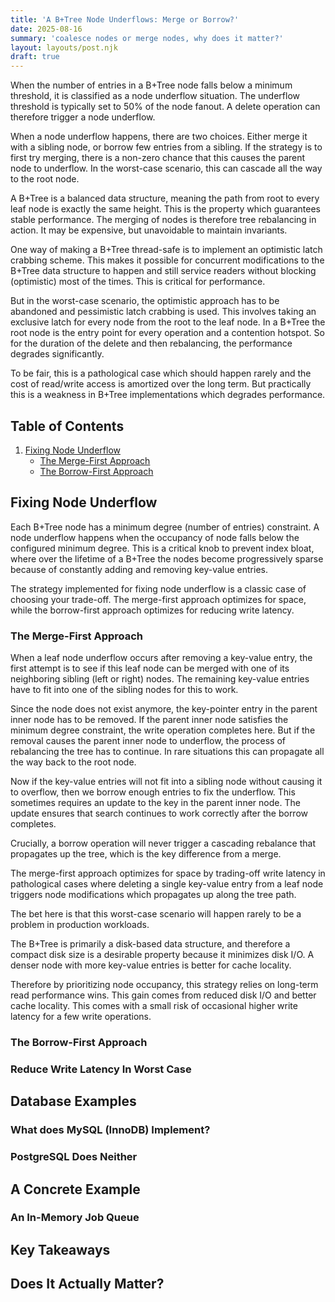 ```yaml
---
title: 'A B+Tree Node Underflows: Merge or Borrow?'
date: 2025-08-16
summary: 'coalesce nodes or merge nodes, why does it matter?'
layout: layouts/post.njk
draft: true
---
```


When the number of entries in a B+Tree node falls below a minimum threshold, it is classified as a node underflow situation. The underflow threshold is typically set to 50% of the node fanout. A delete operation can therefore trigger a node underflow.

When a node underflow happens, there are two choices. Either merge it with a sibling node, or borrow few entries from a sibling. If the strategy is to first try merging, there is a non-zero chance that this causes the parent node to underflow. In the worst-case scenario, this can cascade all the way to the root node.

A B+Tree is a balanced data structure, meaning the path from root to every leaf node is exactly the same height. This is the property which guarantees stable performance. The merging of nodes is therefore tree rebalancing in action. It may be expensive, but unavoidable to maintain invariants.

One way of making a B+Tree thread-safe is to implement an optimistic latch crabbing scheme. This makes it possible for concurrent modifications to the B+Tree data structure to happen and still service readers without blocking (optimistic) most of the times. This is critical for performance.

But in the worst-case scenario, the optimistic approach has to be abandoned and pessimistic latch crabbing is used. This involves taking an exclusive latch for every node from the root to the leaf node. In a B+Tree the root node is the entry point for every operation and a contention hotspot. So for the duration of the delete and then rebalancing, the performance degrades significantly.

To be fair, this is a pathological case which should happen rarely and the cost of read/write access is amortized over the long term. But practically this is a weakness in B+Tree implementations which degrades performance.

<nav class="toc" aria-labelledby="toc-heading">
  <h2 id="toc-heading">Table of Contents</h2>
  <ol>
    <li>
      <a href="#fixing-node-underflow">Fixing Node Underflow</a>
      <ul>
        <li><a href="#the-merge-first-approach">The Merge-First Approach</a></li>
        <li><a href="#the-borrow-first-approach">The Borrow-First Approach</a></li>
      </ul>
    </li>
  </ol>
</nav>

## Fixing Node Underflow

Each B+Tree node has a minimum degree (number of entries) constraint. A node underflow happens when the occupancy of node falls below the configured minimum degree. This is a critical knob to prevent index bloat, where over the lifetime of a B+Tree the nodes become progressively sparse because of constantly adding and removing key-value entries.

The strategy implemented for fixing node underflow is a classic case of choosing your trade-off. The merge-first approach optimizes for space, while the borrow-first approach optimizes for reducing write latency.

### The Merge-First Approach

When a leaf node underflow occurs after removing a key-value entry, the first attempt is to see if this leaf node can be merged with one of its neighboring sibling (left or right) nodes. The remaining key-value entries have to fit into one of the sibling nodes for this to work.

Since the node does not exist anymore, the key-pointer entry in the parent inner node has to be removed. If the parent inner node satisfies the minimum degree constraint, the write operation completes here. But if the removal causes the parent inner node to underflow, the process of rebalancing the tree has to continue. In rare situations this can propagate all the way back to the root node.

Now if the key-value entries will not fit into a sibling node without causing it to overflow, then we borrow enough entries to fix the underflow. This sometimes requires an update to the key in the parent inner node. The update ensures that search continues to work correctly after the borrow completes.

Crucially, a borrow operation will never trigger a cascading rebalance that propagates up the tree, which is the key difference from a merge.

The merge-first approach optimizes for space by trading-off write latency in pathological cases where deleting a single key-value entry from a leaf node triggers node modifications which propagates up along the tree path.

The bet here is that this worst-case scenario will happen rarely to be a problem in production workloads.

The B+Tree is primarily a disk-based data structure, and therefore a compact disk size is a desirable property because it minimizes disk I/O. A denser node with more key-value entries is better for cache locality.

Therefore by prioritizing node occupancy, this strategy relies on long-term read performance wins. This gain comes from reduced disk I/O and better cache locality. This comes with a small risk of occasional higher write latency for a few write operations.

### The Borrow-First Approach

<!-- When a leaf node underflows, it first tries to merge its remaining key-value entries with either the right or left sibling. The existence of bidirectional links between leaf nodes makes traversals to siblings easy. It is just a single step away. The entries in both nodes should not exceed the maximum degree of the B+Tree node. This is the opposite situation, a node overflow.

So if the key-value entries will fit into one of the sibling nodes on the left or right, we merge the nodes together. This is also a fast operation because the keys are already in sorted order. All the key-value pairs are appended to the existing entries in the sibling node.

Now the parent node contains a key-pointer entry which points to our original node which is outdated, and has to be removed. All the key-pointer entries to the right of the deleted entry has to be shifted by one position to the left to readjust the entries in the parent inner node. The average-case cost here is the same as the minimum degree, and the worst case is the maximum degree of the node.

If parent node did not underflow after removing the key-pointer entry, then we are done. But if an underflow happens here, we continue the same process as outlined above. In rare cases this can cascade all the way back to the root node.

Now if the density of key-value entries in the sibling nodes is already high, then a merge is not possible without overflow. In this case, borrowing a certain number of entries from either left or right sibling will fix the underflow issue. Since this involves no node removal, the parent inner node requires no modifications.

 -->

### Reduce Write Latency In Worst Case

## Database Examples

### What does MySQL (InnoDB) Implement?

### PostgreSQL Does Neither

## A Concrete Example

### An In-Memory Job Queue

## Key Takeaways

## Does It Actually Matter?

